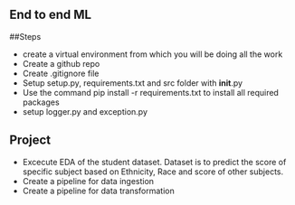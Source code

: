 ## End to end ML


##Steps
- create a virtual environment from which you will be doing all the work
- Create a github repo
- Create .gitignore file
- Setup setup.py, requirements.txt and src folder with __init__.py
- Use the command pip install -r requirements.txt to install all required packages
- setup logger.py and exception.py

## Project

- Excecute EDA of the student dataset. Dataset is to predict the score of specific subject based on Ethnicity, Race and score of other subjects.
- Create a pipeline for data ingestion
- Create a pipeline for data transformation